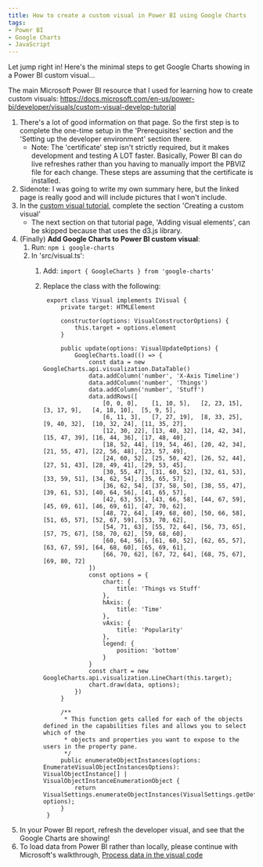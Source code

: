 ```yaml
---
title: How to create a custom visual in Power BI using Google Charts
tags:
- Power BI
- Google Charts
- JavaScript
---
```


Let jump right in! Here's the minimal steps to get Google Charts showing in a Power BI custom visual...

The main Microsoft Power BI resource that I used for learning how to create custom visuals: https://docs.microsoft.com/en-us/power-bi/developer/visuals/custom-visual-develop-tutorial

1. There's a lot of good information on that page. So the first step is to complete the one-time setup in the 'Prerequisites' section and the 'Setting up the developer environment' section there.
    - Note: The 'certificate' step isn't strictly required, but it makes development and testing A LOT faster. Basically, Power BI can do live refreshes rather than you having to manually import the PBVIZ file for each change. These steps are assuming that the certificate is installed.
2. Sidenote: I was going to write my own summary here, but the linked page is really good and will include pictures that I won't include.
3. In the [custom visual tutorial](https://docs.microsoft.com/en-us/power-bi/developer/visuals/custom-visual-develop-tutorial#creating-a-custom-visual), complete the section 'Creating a custom visual'
    - The next section on that tutorial page, 'Adding visual elements', can be skipped because that uses the d3.js library.
4. (Finally) **Add Google Charts to Power BI custom visual**:
    1. Run: `npm i google-charts`
    2. In 'src/visual.ts':
        1. Add: `import { GoogleCharts } from 'google-charts'`
        2. Replace the class with the following:
        
                export class Visual implements IVisual {
                    private target: HTMLElement
    
                    constructor(options: VisualConstructorOptions) {
                        this.target = options.element
                    }
    
                    public update(options: VisualUpdateOptions) {
                        GoogleCharts.load(() => {
                            const data = new GoogleCharts.api.visualization.DataTable()
                            data.addColumn('number', 'X-Axis Timeline')
                            data.addColumn('number', 'Things')
                            data.addColumn('number', 'Stuff')
                            data.addRows([
                                [0, 0, 0],    [1, 10, 5],   [2, 23, 15],  [3, 17, 9],   [4, 18, 10],  [5, 9, 5],
                                [6, 11, 3],   [7, 27, 19],  [8, 33, 25],  [9, 40, 32],  [10, 32, 24], [11, 35, 27],
                                [12, 30, 22], [13, 40, 32], [14, 42, 34], [15, 47, 39], [16, 44, 36], [17, 48, 40],
                                [18, 52, 44], [19, 54, 46], [20, 42, 34], [21, 55, 47], [22, 56, 48], [23, 57, 49],
                                [24, 60, 52], [25, 50, 42], [26, 52, 44], [27, 51, 43], [28, 49, 41], [29, 53, 45],
                                [30, 55, 47], [31, 60, 52], [32, 61, 53], [33, 59, 51], [34, 62, 54], [35, 65, 57],
                                [36, 62, 54], [37, 58, 50], [38, 55, 47], [39, 61, 53], [40, 64, 56], [41, 65, 57],
                                [42, 63, 55], [43, 66, 58], [44, 67, 59], [45, 69, 61], [46, 69, 61], [47, 70, 62],
                                [48, 72, 64], [49, 68, 60], [50, 66, 58], [51, 65, 57], [52, 67, 59], [53, 70, 62],
                                [54, 71, 63], [55, 72, 64], [56, 73, 65], [57, 75, 67], [58, 70, 62], [59, 68, 60],
                                [60, 64, 56], [61, 60, 52], [62, 65, 57], [63, 67, 59], [64, 68, 60], [65, 69, 61],
                                [66, 70, 62], [67, 72, 64], [68, 75, 67], [69, 80, 72]
                            ])
                            const options = {
                                chart: {
                                    title: 'Things vs Stuff'
                                },
                                hAxis: {
                                    title: 'Time'
                                },
                                vAxis: {
                                    title: 'Popularity'
                                },
                                legend: {
                                    position: 'bottom'
                                }
                            }
                            const chart = new GoogleCharts.api.visualization.LineChart(this.target);
                            chart.draw(data, options);
                        })
                    }
    
                    /**
                     * This function gets called for each of the objects defined in the capabilities files and allows you to select which of the
                     * objects and properties you want to expose to the users in the property pane.
                     */
                    public enumerateObjectInstances(options: EnumerateVisualObjectInstancesOptions): VisualObjectInstance[] | VisualObjectInstanceEnumerationObject {
                        return VisualSettings.enumerateObjectInstances(VisualSettings.getDefault(), options);
                    }
                }

5. In your Power BI report, refresh the developer visual, and see that the Google Charts are showing!
6. To load data from Power BI rather than locally, please continue with Microsoft's walkthrough, [Process data in the visual code](https://docs.microsoft.com/en-us/power-bi/developer/visuals/custom-visual-develop-tutorial#process-data-in-the-visual-code)
